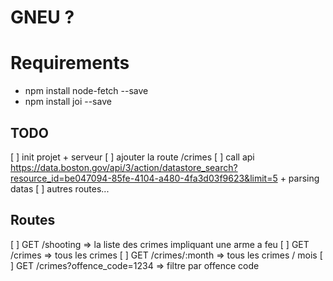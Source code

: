# GNEU ?

# Requirements

- npm install node-fetch --save
- npm install joi --save

## TODO

[ ] init projet + serveur
[ ] ajouter la route /crimes
    [ ] call api https://data.boston.gov/api/3/action/datastore_search?resource_id=be047094-85fe-4104-a480-4fa3d03f9623&limit=5 + parsing datas
[ ] autres routes...

## Routes

[ ] GET /shooting => la liste des crimes impliquant une arme a feu
[ ] GET /crimes => tous les crimes
[ ] GET /crimes/:month => tous les crimes / mois
[ ] GET /crimes?offence_code=1234 => filtre par offence code